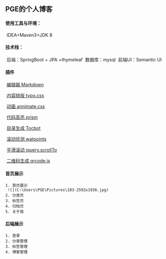 ## PGE的个人博客

#### 使用工具与环境：

​	IDEA+Maven3+JDK 8 

#### 技术栈：

​	后端：SpringBoot + JPA +thymeleaf
​	数据库：mysql
​	前端UI：Semantic UI



#### 插件

​	[编辑器 Markdown](https://pandao.github.io/editor.md/)

​	[内容排版 typo.css](https://github.com/sofish/typo.css)

​	[动画 annimate.css](https://animate.style/)

​	[代码高亮 prism](https://github.com/PrismJS/prism)

​	[目录生成 Tocbot](https://tscanlin.github.io/tocbot/)

​	[滚动侦测 watpoints](http://imakewebthings.com/waypoints/)

​	[平滑滚动 jquery.scrollTo](https://github.com/flesler/jquery.scrollTo)

​	[二维码生成 qrcode.js](https://davidshimjs.github.io/qrcodejs/)



#### 首页展示

 	1. 首页展示
     ![](C:\Users\PGE\Pictures\103-2592x1936.jpg)
 	2. 分类页
 	3. 标签页
 	4. 归档页
 	5. 关于我

#### 后端展示

 	1. 登录
 	2. 分类管理
 	3. 标签管理
 	4. 博客管理





​	



​		